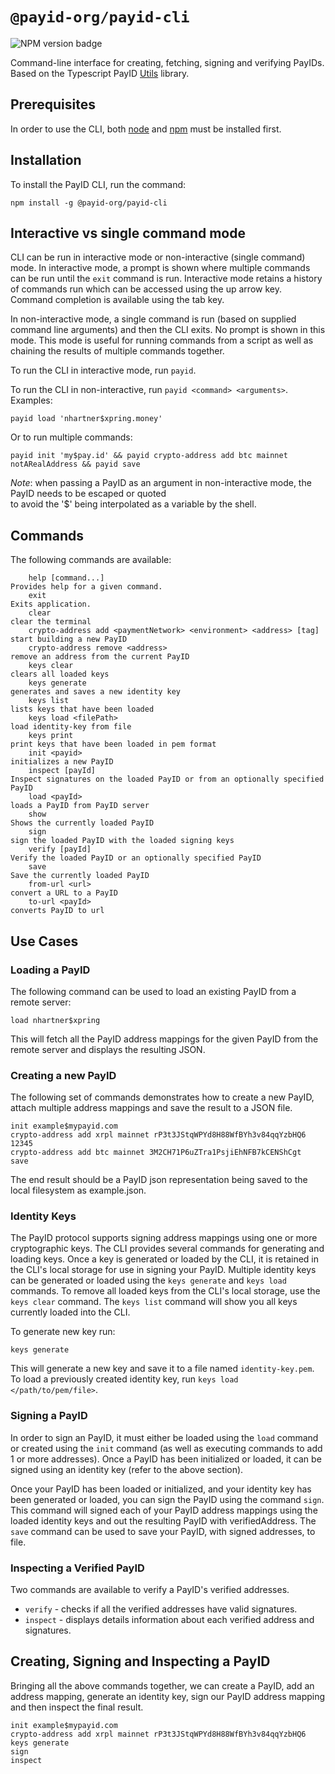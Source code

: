 # `@payid-org/payid-cli`

![NPM version badge](https://img.shields.io/npm/v/@payid-org/payid-cli)

Command-line interface for creating, fetching, signing and verifying PayIDs.
Based on the Typescript PayID [Utils](https://github.com/payid-org/utils) library.

## Prerequisites

In order to use the CLI, both [node](https://nodejs.org/en/download/) and
[npm](https://docs.npmjs.com/downloading-and-installing-packages-locally) must be installed first.

## Installation

To install the PayID CLI, run the command:

```
npm install -g @payid-org/payid-cli
```

## Interactive vs single command mode

CLI can be run in interactive mode or non-interactive (single command) mode.
In interactive mode, a prompt is shown where multiple commands can be run until the `exit` command is run.
Interactive mode retains a history of commands run which can be accessed using the up arrow key. Command completion
is available using the tab key.

In non-interactive mode, a single command is run (based on supplied command line arguments) and then the CLI exits.
No prompt is shown in this mode. This mode is useful for running commands from a script as well as chaining the results
of multiple commands together.

To run the CLI in interactive mode, run `payid`.

To run the CLI in non-interactive, run `payid <command> <arguments>`. Examples:

```
payid load 'nhartner$xpring.money'
```

Or to run multiple commands:

```
payid init 'my$pay.id' && payid crypto-address add btc mainnet notARealAddress && payid save
```

_Note_: when passing a PayID as an argument in non-interactive mode, the PayID needs to be escaped or quoted  
to avoid the '\$' being interpolated as a variable by the shell.

## Commands

The following commands are available:

```
    help [command...]                                                  Provides help for a given command.
    exit                                                               Exits application.
    clear                                                              clear the terminal
    crypto-address add <paymentNetwork> <environment> <address> [tag]  start building a new PayID
    crypto-address remove <address>                                    remove an address from the current PayID
    keys clear                                                         clears all loaded keys
    keys generate                                                      generates and saves a new identity key
    keys list                                                          lists keys that have been loaded
    keys load <filePath>                                               load identity-key from file
    keys print                                                         print keys that have been loaded in pem format
    init <payid>                                                       initializes a new PayID
    inspect [payId]                                                    Inspect signatures on the loaded PayID or from an optionally specified PayID
    load <payId>                                                       loads a PayID from PayID server
    show                                                               Shows the currently loaded PayID
    sign                                                               sign the loaded PayID with the loaded signing keys
    verify [payId]                                                     Verify the loaded PayID or an optionally specified PayID
    save                                                               Save the currently loaded PayID
    from-url <url>                                                     convert a URL to a PayID
    to-url <payId>                                                     converts PayID to url

```

## Use Cases

### Loading a PayID

The following command can be used to load an existing PayID from a remote server:

```
load nhartner$xpring
```

This will fetch all the PayID address mappings for the given PayID from the remote
server and displays the resulting JSON.

### Creating a new PayID

The following set of commands demonstrates how to create a new PayID, attach multiple
address mappings and save the result to a JSON file.

```
init example$mypayid.com
crypto-address add xrpl mainnet rP3t3JStqWPYd8H88WfBYh3v84qqYzbHQ6 12345
crypto-address add btc mainnet 3M2CH71P6uZTra1PsjiEhNFB7kCENShCgt
save
```

The end result should be a PayID json representation being saved to the local filesystem as
example.json.

### Identity Keys

The PayID protocol supports signing address mappings using one or more cryptographic keys.
The CLI provides several commands for generating and loading keys. Once a key is generated
or loaded by the CLI, it is retained in the CLI's local storage for use in signing your PayID.
Multiple identity keys can be generated or loaded using the `keys generate` and `keys load` commands.
To remove all loaded keys from the CLI's local storage, use the `keys clear` command.
The `keys list` command will show you all keys currently loaded into the CLI.

To generate new key run:

```
keys generate
```

This will generate a new key and save it to a file named `identity-key.pem`. To load a previously
created identity key, run `keys load </path/to/pem/file>`.

### Signing a PayID

In order to sign an PayID, it must either be loaded using the `load` command or created using the
`init` command (as well as executing commands to add 1 or more addresses). Once a PayID has been
initialized or loaded, it can be signed using an identity key (refer to the above section).

Once your PayID has been loaded or initialized, and your identity key has been generated or loaded,
you can sign the PayID using the command `sign`. This command will signed each of your PayID address
mappings using the loaded identity keys and out the resulting PayID with verifiedAddress. The `save`
command can be used to save your PayID, with signed addresses, to file.

### Inspecting a Verified PayID

Two commands are available to verify a PayID's verified addresses.

- `verify` - checks if all the verified addresses have valid signatures.
- `inspect` - displays details information about each verified address and signatures.

## Creating, Signing and Inspecting a PayID

Bringing all the above commands together, we can create a PayID, add an address mapping, generate an identity key,
sign our PayID address mapping and then inspect the final result.

```
init example$mypayid.com
crypto-address add xrpl mainnet rP3t3JStqWPYd8H88WfBYh3v84qqYzbHQ6
keys generate
sign
inspect
```
